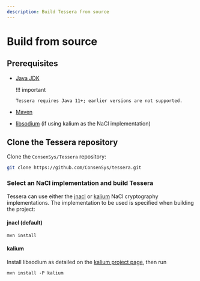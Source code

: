 ```yaml
---
description: Build Tessera from source
---
```


# Build from source

## Prerequisites

- [Java JDK](https://www.oracle.com/java/technologies/javase-downloads.html)

  !!! important

      Tessera requires Java 11+; earlier versions are not supported.

- [Maven](https://maven.apache.org)

- [libsodium](https://download.libsodium.org/doc/installation/) (if using kalium as the NaCl implementation)

## Clone the Tessera repository

Clone the `ConsenSys/Tessera` repository:

```bash
git clone https://github.com/ConsenSys/tessera.git
```

### Select an NaCl implementation and build Tessera

Tessera can use either the [jnacl](https://github.com/neilalexander/jnacl) or
[kalium](https://github.com/abstractj/kalium) NaCl cryptography implementations.
The implementation to be used is specified when building the project:

#### jnacl (default)

`mvn install`

#### kalium

Install libsodium as detailed on the [kalium project page](https://github.com/abstractj/kalium), then run

`mvn install -P kalium`
